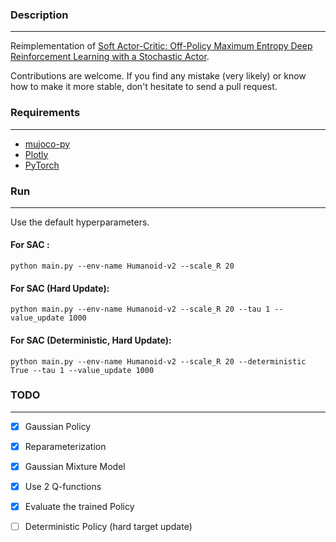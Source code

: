 ### Description
------------
Reimplementation of [Soft Actor-Critic: Off-Policy Maximum Entropy Deep Reinforcement
Learning with a Stochastic Actor](https://arxiv.org/pdf/1801.01290.pdf).

Contributions are welcome. If you find any mistake (very likely) or know how to make it more stable, don't hesitate to send a pull request.

### Requirements
------------

- [mujoco-py](https://github.com/openai/mujoco-py)
- [Plotly](https://plot.ly/)
- [PyTorch](http://pytorch.org/)

### Run
------------
Use the default hyperparameters.

#### For SAC :

```
python main.py --env-name Humanoid-v2 --scale_R 20 
```

#### For SAC (Hard Update):

```
python main.py --env-name Humanoid-v2 --scale_R 20 --tau 1 --value_update 1000
```

#### For SAC (Deterministic, Hard Update):

```
python main.py --env-name Humanoid-v2 --scale_R 20 --deterministic True --tau 1 --value_update 1000
```

### TODO
------------

- [x] Gaussian Policy
- [x] Reparameterization
- [x] Gaussian Mixture Model
- [x] Use 2 Q-functions
- [x] Evaluate the trained Policy
- [ ] Deterministic Policy (hard target update)

